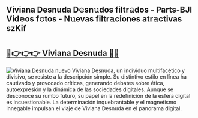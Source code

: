 ## Viviana Desnuda D𝚎sn𝚞dos filtr𝚊dos - Parts-BJl Vid𝚎os f𝚘tos - N𝚞evas filtr𝚊ciones atr𝚊ctivas szKif

# <h2><a href="http://mbbs3r.tromn.icu/?c=Viviana+Desnuda">🔗👉👉👉 Viviana Desnuda 🔗🔗</a></h2>

[![Viviana Desnuda nuevo](https://i.imgur.com/pEAQMta.gif)](http://mbbs3r.tromn.icu/?c=Viviana+Desnuda)
Viviana Desnuda, un individuo multifacético y divisivo, se resiste a la descripción simple. Su distintivo estilo en línea ha cautivado y provocado críticas, generando debates sobre ética, autoexpresión y la dinámica de las sociedades digitales. Aunque se desconoce su rumbo futuro, su papel en la redefinición de la esfera digital es incuestionable. La determinación inquebrantable y el magnetismo innegable impulsan el viaje de Viviana Desnuda en el panorama digital.
